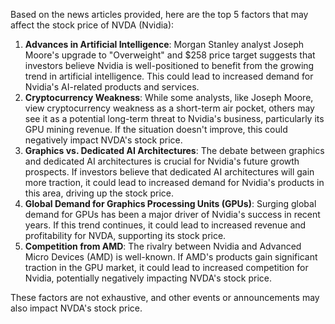 Based on the news articles provided, here are the top 5 factors that may affect the stock price of NVDA (Nvidia):

1. **Advances in Artificial Intelligence**: Morgan Stanley analyst Joseph Moore's upgrade to "Overweight" and $258 price target suggests that investors believe Nvidia is well-positioned to benefit from the growing trend in artificial intelligence. This could lead to increased demand for Nvidia's AI-related products and services.
2. **Cryptocurrency Weakness**: While some analysts, like Joseph Moore, view cryptocurrency weakness as a short-term air pocket, others may see it as a potential long-term threat to Nvidia's business, particularly its GPU mining revenue. If the situation doesn't improve, this could negatively impact NVDA's stock price.
3. **Graphics vs. Dedicated AI Architectures**: The debate between graphics and dedicated AI architectures is crucial for Nvidia's future growth prospects. If investors believe that dedicated AI architectures will gain more traction, it could lead to increased demand for Nvidia's products in this area, driving up the stock price.
4. **Global Demand for Graphics Processing Units (GPUs)**: Surging global demand for GPUs has been a major driver of Nvidia's success in recent years. If this trend continues, it could lead to increased revenue and profitability for NVDA, supporting its stock price.
5. **Competition from AMD**: The rivalry between Nvidia and Advanced Micro Devices (AMD) is well-known. If AMD's products gain significant traction in the GPU market, it could lead to increased competition for Nvidia, potentially negatively impacting NVDA's stock price.

These factors are not exhaustive, and other events or announcements may also impact NVDA's stock price.